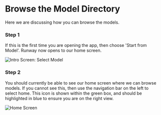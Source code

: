 # Browse the Model Directory

Here we are discussing how you can browse the models.

### Step 1

If this is the first time you are opening the app, then choose 'Start from Model'. Runway now opens to our home screen.

![Intro Screen: Select Model](assets/images/views/intro-screen-new-model.png)

### Step 2

You should currently be able to see our home screen where we can browse models. If you cannot see this, then use the navigation bar on the left to select home. This icon is shown within the green box, and should be highlighted in blue to ensure you are on the right view.

![Home Screen](assets/images/views/home-screen-nav-bar.png)
